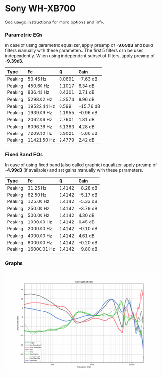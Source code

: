 # Sony WH-XB700
See [usage instructions](https://github.com/jaakkopasanen/AutoEq#usage) for more options and info.

### Parametric EQs
In case of using parametric equalizer, apply preamp of **-9.69dB** and build filters manually
with these parameters. The first 5 filters can be used independently.
When using independent subset of filters, apply preamp of **-9.39dB**.

| Type    | Fc          |      Q | Gain      |
|:--------|:------------|:-------|:----------|
| Peaking | 50.45 Hz    | 0.0691 | -7.63 dB  |
| Peaking | 450.60 Hz   | 1.1017 | 6.34 dB   |
| Peaking | 836.42 Hz   | 0.4301 | 2.71 dB   |
| Peaking | 5298.02 Hz  | 3.2574 | 8.96 dB   |
| Peaking | 19522.44 Hz | 0.599  | -15.76 dB |
| Peaking | 1939.09 Hz  | 1.1955 | -0.96 dB  |
| Peaking | 2062.06 Hz  | 2.7601 | 1.81 dB   |
| Peaking | 6096.26 Hz  | 6.1383 | 4.28 dB   |
| Peaking | 7269.30 Hz  | 3.9021 | -5.86 dB  |
| Peaking | 11421.50 Hz | 2.4779 | 2.42 dB   |

### Fixed Band EQs
In case of using fixed band (also called graphic) equalizer, apply preamp of **-4.99dB**
(if available) and set gains manually with these parameters.

| Type    | Fc          |      Q | Gain     |
|:--------|:------------|:-------|:---------|
| Peaking | 31.25 Hz    | 1.4142 | -8.28 dB |
| Peaking | 62.50 Hz    | 1.4142 | -5.17 dB |
| Peaking | 125.00 Hz   | 1.4142 | -5.33 dB |
| Peaking | 250.00 Hz   | 1.4142 | -3.79 dB |
| Peaking | 500.00 Hz   | 1.4142 | 4.30 dB  |
| Peaking | 1000.00 Hz  | 1.4142 | 0.45 dB  |
| Peaking | 2000.00 Hz  | 1.4142 | -0.10 dB |
| Peaking | 4000.00 Hz  | 1.4142 | 4.61 dB  |
| Peaking | 8000.00 Hz  | 1.4142 | -0.20 dB |
| Peaking | 16000.01 Hz | 1.4142 | -9.80 dB |

### Graphs
![](./Sony%20WH-XB700.png)